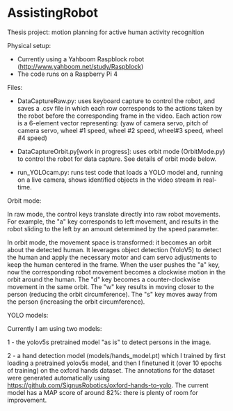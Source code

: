 # AssistingRobot
Thesis project: motion planning for active human activity recognition

Physical setup:
* Currently using a Yahboom Raspblock robot (http://www.yahboom.net/study/Raspblock)
* The code runs on a Raspberry Pi 4

Files:
* DataCaptureRaw.py: uses keyboard capture to control the robot, and saves a .csv file in which each row corresponds to the actions taken by the robot before the corresponding frame in the video. Each action row is a 6-element vector representing: (yaw of camera servo, pitch of camera servo, wheel #1 speed, wheel #2 speed, wheel#3 speed, wheel #4 speed)

* DataCaptureOrbit.py[work in progress]: uses orbit mode (OrbitMode.py) to control the robot for data capture. See details of orbit mode below.

* run_YOLOcam.py: runs test code that loads a YOLO model and, running on a live camera, shows identified objects in the video stream in real-time.

Orbit mode:

In raw mode, the control keys translate directly into raw robot movements. For example, the "a" key corresponds to left movement, and results in the robot sliding to the left by an amount determined by the speed parameter.

In orbit mode, the movement space is transformed: it becomes an orbit about the detected human. It leverages object detection (YoloV5) to detect the human and apply the necessary motor and cam servo adjustments to keep the human centered in the frame. When the user pushes the "a" key, now the corresponding robot movement becomes a clockwise motion in the orbit around the human. The "d" key becomes a counter-clockwise movement in the same orbit. The "w" key results in moving closer to the person (reducing the orbit circumference). The "s" key moves away from the person (increasing the orbit circumference).

YOLO models:

Currently I am using two models:

1 - the yolov5s pretrained model "as is" to detect persons in the image. 

2 - a hand detection model (models/hands_model.pt) which I trained by first loading a pretrained yolov5s model, and then I finetuned it (over 10 epochs of training) on the oxford hands dataset. The annotations for the dataset were generated automatically using https://github.com/SignusRobotics/oxford-hands-to-yolo. The current model has a MAP score of around 82%: there is plenty of room for improvement.
